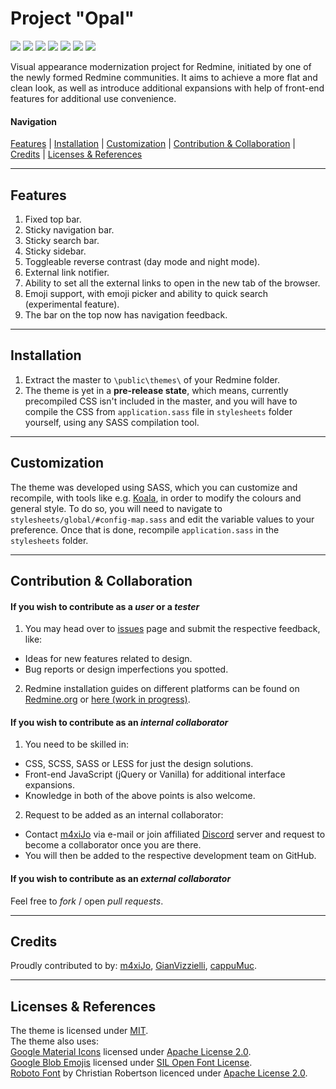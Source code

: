 # Project "Opal"
[![](https://img.shields.io/travis/redmine-cp/project-opal/master.svg?style=flat-square&logo=travis&label=Travis%20CI%20build)](https://travis-ci.org/Maximus225/Project-Opal/builds/)
[![](https://img.shields.io/github/issues-raw/redmine-cp/project-opal.svg?style=flat-square&label=Issues%20open&colorB=28a745)](https://github.com/redmine-cp/project-opal/issues)
[![](https://img.shields.io/github/issues-closed-raw/redmine-cp/project-opal.svg?style=flat-square&label=Issues%20closed&colorB=d50016)](https://github.com/redmine-cp/project-opal/issues?q=is%3Aissue+is%3Aclosed)
[![](https://img.shields.io/github/release/redmine-cp/project-opal.svg?style=flat-square&label=Latest%20stable)](https://github.com/redmine-cp/project-opal/releases)
[![](https://img.shields.io/github/release-pre/redmine-cp/project-opal.svg?style=flat-square&label=Latest%20pre)](https://github.com/redmine-cp/project-opal/releases)
[![](https://img.shields.io/github/tag/redmine-cp/project-opal.svg?style=flat-square&label=Latest%20tag)](https://github.com/redmine-cp/project-opal/tags)
[![](https://img.shields.io/discord/467920054797860865.svg?style=flat-square&logo=discord&label=Discord%20chat&colorB=7289da)](https://discord.gg/Jm6rej7)

Visual appearance modernization project for Redmine, initiated by one of the newly formed Redmine communities. It aims to achieve a more flat and clean look, as well as introduce additional expansions with help of front-end features for additional use convenience.

#### Navigation
[Features](#features) |
[Installation](#installation) |
[Customization](#customization) |
[Contribution & Collaboration](#contribution--collaboration) |
[Credits](#credits) |
[Licenses & References](#licenses--references)

___
## Features
1. Fixed top bar.
2. Sticky navigation bar.
3. Sticky search bar.
4. Sticky sidebar.
5. Toggleable reverse contrast (day mode and night mode).
6. External link notifier.
7. Ability to set all the external links to open in the new tab of the browser.
8. Emoji support, with emoji picker and ability to quick search (experimental feature).
9. The bar on the top now has navigation feedback.

___
## Installation
1. Extract the master to `\public\themes\` of your Redmine folder.  
2. The theme is yet in a **pre-release state**, which means, currently precompiled CSS isn't included in the master, and you will have to compile the CSS from `application.sass` file in `stylesheets` folder yourself, using any SASS compilation tool.

___
## Customization
The theme was developed using SASS, which you can customize and recompile, with tools like e.g. [Koala](http://koala-app.com/), in order to modify the colours and general style.
To do so, you will need to navigate to `stylesheets/global/#config-map.sass` and edit the variable values to your preference. Once that is done, recompile `application.sass` in the `stylesheets` folder.

___
## Contribution & Collaboration
#### If you wish to contribute as a *user* or a *tester*
1. You may head over to [issues](https://github.com/redmine-cp/project-opal/issues) page and submit the respective feedback, like:
  * Ideas for new features related to design.
  * Bug reports or design imperfections you spotted.
2. Redmine installation guides on different platforms can be found on [Redmine.org](https://www.redmine.org/projects/redmine/wiki/HowTos) or [here (work in progress)](https://gist.github.com/m4xiJo/d624ac456048c6f6f5b479c850239fdd).

#### If you wish to contribute as an *internal collaborator*
1. You need to be skilled in:
  * CSS, SCSS, SASS or LESS for just the design solutions.
  * Front-end JavaScript (jQuery or Vanilla) for additional interface expansions.
  * Knowledge in both of the above points is also welcome.
2. Request to be added as an internal collaborator:
  * Contact [m4xiJo](https://github.com/m4xiJo/) via e-mail or join affiliated [Discord](https://discord.me/redmine) server and request to become a collaborator once you are there.
  * You will then be added to the respective development team on GitHub.

#### If you wish to contribute as an *external collaborator*
Feel free to *fork* / open *pull requests*.

___
## Credits
Proudly contributed to by: [m4xiJo](https://github.com/m4xiJo/), [GianVizzielli](https://github.com/GianVizzielli), [cappuMuc](https://github.com/cappuMUC).

___
## Licenses & References
The theme is licensed under [MIT](/README.md).  
The theme also uses:  
[Google Material Icons](https://github.com/google/material-design-icons/tree/master/iconfont) licensed under [Apache License 2.0](http://www.apache.org/licenses/LICENSE-2.0.txt).  
[Google Blob Emojis](https://github.com/googlei18n/noto-emoji) licensed under [SIL Open Font License](https://github.com/googlei18n/noto-emoji/blob/master/fonts/LICENSE).  
[Roboto Font](https://fonts.google.com/specimen/Roboto) by Christian Robertson licenced under [Apache License 2.0](http://www.apache.org/licenses/LICENSE-2.0.txt).  
